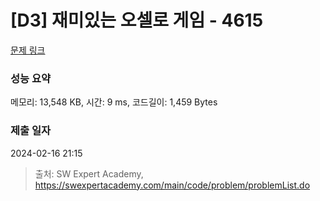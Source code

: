 # [D3] 재미있는 오셀로 게임 - 4615 

[문제 링크](https://swexpertacademy.com/main/code/problem/problemDetail.do?contestProbId=AWQmA4uK8ygDFAXj) 

### 성능 요약

메모리: 13,548 KB, 시간: 9 ms, 코드길이: 1,459 Bytes

### 제출 일자

2024-02-16 21:15



> 출처: SW Expert Academy, https://swexpertacademy.com/main/code/problem/problemList.do